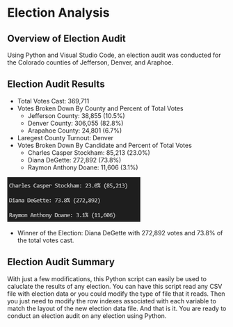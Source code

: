 # Election Analysis
## Overview of Election Audit
Using Python and Visual Studio Code, an election audit was conducted for the Colorado counties of Jefferson, Denver, and Araphoe.
## Election Audit Results
- Total Votes Cast: 369,711
- Votes Broken Down By County and Percent of Total Votes
  - Jefferson County: 38,855 (10.5%)
  - Denver County: 306,055 (82.8%)
  - Arapahoe County: 24,801 (6.7%)
- Laregest County Turnout: Denver 
- Votes Broken Down By Candidate and Percent of Total Votes
  - Charles Casper Stockham: 85,213 (23.0%)
  - Diana DeGette: 272,892 (73.8%)
  - Raymon Anthony Doane: 11,606 (3.1%)

![Candidate Votes](https://github.com/dkleitsch/Election_Analysis/blob/main/Resources/Candidate%20Votes.png)
- Winner of the Election: Diana DeGette with 272,892 votes and 73.8% of the total votes cast.
## Election Audit Summary
With just a few modifications, this Python script can easily be used to caluclate the results of any election.  You can have this script read any CSV file with election data or you could modify the type of file that it reads.  Then you just need to modify the row indexes associated with each variable to match the layout of the new election data file.  And that is it.  You are ready to conduct an election audit on any election using Python. 
